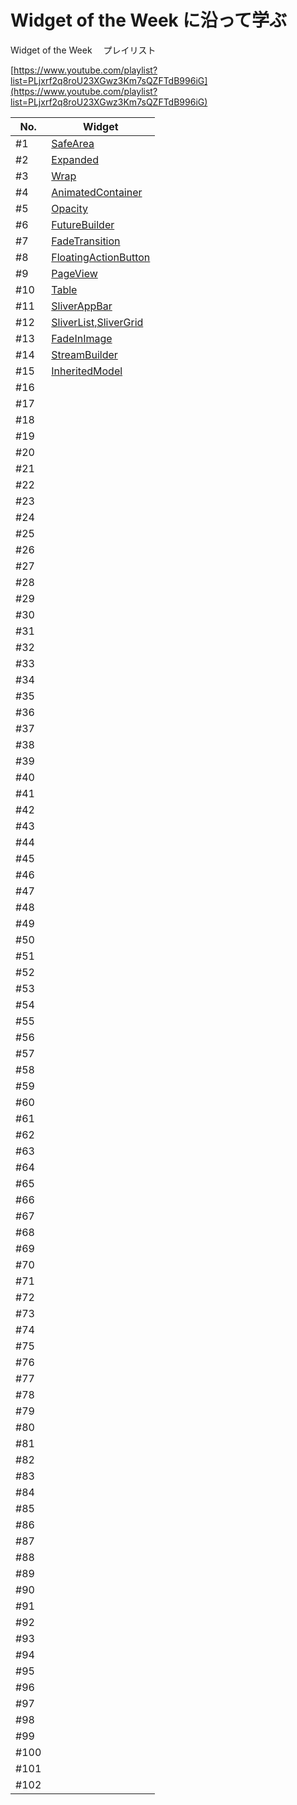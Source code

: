 # Widget of the Week に沿って学ぶ

Widget of the Week 　プレイリスト

[https://www.youtube.com/playlist?list=PLjxrf2q8roU23XGwz3Km7sQZFTdB996iG](https://www.youtube.com/playlist?list=PLjxrf2q8roU23XGwz3Km7sQZFTdB996iG)

| No.  | Widget                                                 |
| ---- | ------------------------------------------------------ |
| #1   | [SafeArea]()                                           |
| #2   | [Expanded]()                                           |
| #3   | [Wrap]()                                               |
| #4   | [AnimatedContainer](./%234_AnimatedContainer.md)       |
| #5   | [Opacity](./%235_Opacity.md)                           |
| #6   | [FutureBuilder](./%236_FutureBuilder.md)               |
| #7   | [FadeTransition](./%237_FadeTransition.md)             |
| #8   | [FloatingActionButton](./%238_FloatingActionButton.md) |
| #9   | [PageView]()                                           |
| #10  | [Table]()                                              |
| #11  | [SliverAppBar]()                                       |
| #12  | [SliverList,SliverGrid]()                              |
| #13  | [FadeInImage]()                                        |
| #14  | [StreamBuilder]()                                      |
| #15  | [InheritedModel]()                                     |
| #16  |                                                        |
| #17  |                                                        |
| #18  |                                                        |
| #19  |                                                        |
| #20  |                                                        |
| #21  |                                                        |
| #22  |                                                        |
| #23  |                                                        |
| #24  |                                                        |
| #25  |                                                        |
| #26  |                                                        |
| #27  |                                                        |
| #28  |                                                        |
| #29  |                                                        |
| #30  |                                                        |
| #31  |                                                        |
| #32  |                                                        |
| #33  |                                                        |
| #34  |                                                        |
| #35  |                                                        |
| #36  |                                                        |
| #37  |                                                        |
| #38  |                                                        |
| #39  |                                                        |
| #40  |                                                        |
| #41  |                                                        |
| #42  |                                                        |
| #43  |                                                        |
| #44  |                                                        |
| #45  |                                                        |
| #46  |                                                        |
| #47  |                                                        |
| #48  |                                                        |
| #49  |                                                        |
| #50  |                                                        |
| #51  |                                                        |
| #52  |                                                        |
| #53  |                                                        |
| #54  |                                                        |
| #55  |                                                        |
| #56  |                                                        |
| #57  |                                                        |
| #58  |                                                        |
| #59  |                                                        |
| #60  |                                                        |
| #61  |                                                        |
| #62  |                                                        |
| #63  |                                                        |
| #64  |                                                        |
| #65  |                                                        |
| #66  |                                                        |
| #67  |                                                        |
| #68  |                                                        |
| #69  |                                                        |
| #70  |                                                        |
| #71  |                                                        |
| #72  |                                                        |
| #73  |                                                        |
| #74  |                                                        |
| #75  |                                                        |
| #76  |                                                        |
| #77  |                                                        |
| #78  |                                                        |
| #79  |                                                        |
| #80  |                                                        |
| #81  |                                                        |
| #82  |                                                        |
| #83  |                                                        |
| #84  |                                                        |
| #85  |                                                        |
| #86  |                                                        |
| #87  |                                                        |
| #88  |                                                        |
| #89  |                                                        |
| #90  |                                                        |
| #91  |                                                        |
| #92  |                                                        |
| #93  |                                                        |
| #94  |                                                        |
| #95  |                                                        |
| #96  |                                                        |
| #97  |                                                        |
| #98  |                                                        |
| #99  |                                                        |
| #100 |                                                        |
| #101 |                                                        |
| #102 |                                                        |
